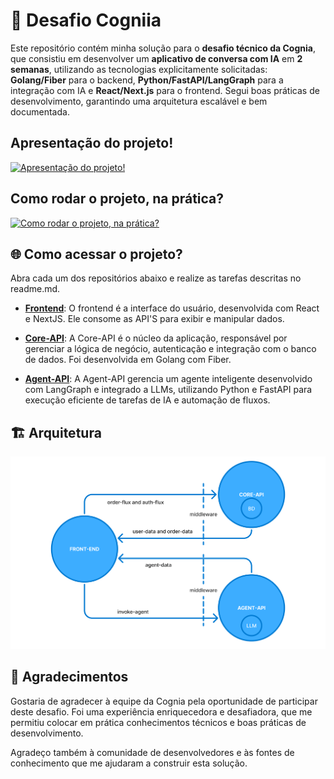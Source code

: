 # 🤖 Desafio Cogniia

Este repositório contém minha solução para o **desafio técnico da Cognia**, que consistiu em desenvolver um **aplicativo de conversa com IA** em **2 semanas**, utilizando as tecnologias explicitamente solicitadas: **Golang/Fiber** para o backend, **Python/FastAPI/LangGraph** para a integração com IA e **React/Next.js** para o frontend. Segui boas práticas de desenvolvimento, garantindo uma arquitetura escalável e bem documentada.

## Apresentação do projeto!
[![Apresentação do projeto!](https://img.youtube.com/vi/d_sqvS9-OzU/0.jpg)](https://www.youtube.com/watch?v=d_sqvS9-OzU)

## Como rodar o projeto, na prática?
[![Como rodar o projeto, na prática?](https://img.youtube.com/vi/_7Y26BJuCzQ/0.jpg)](https://www.youtube.com/watch?v=_7Y26BJuCzQ)

## 🌐 Como acessar o projeto?
Abra cada um dos repositórios abaixo e realize as tarefas descritas no readme.md.

- [**Frontend**](https://github.com/thiago-dsd/fastfood-frontend): O frontend é a interface do usuário, desenvolvida com React e NextJS. Ele consome as API'S para exibir e manipular dados.

- [**Core-API**](https://github.com/thiago-dsd/fastfood-core-api): A Core-API é o núcleo da aplicação, responsável por gerenciar a lógica de negócio, autenticação e integração com o banco de dados. Foi desenvolvida em Golang com Fiber.

- [**Agent-API**](https://github.com/thiago-dsd/fastfood-agent-api): A Agent-API gerencia um agente inteligente desenvolvido com LangGraph e integrado a LLMs, utilizando Python e FastAPI para execução eficiente de tarefas de IA e automação de fluxos.

## 🏗️ Arquitetura
![Arquitetura](./media/architecture.png)

## 🙏 Agradecimentos
Gostaria de agradecer à equipe da Cognia pela oportunidade de participar deste desafio. Foi uma experiência enriquecedora e desafiadora, que me permitiu colocar em prática conhecimentos técnicos e boas práticas de desenvolvimento.

Agradeço também à comunidade de desenvolvedores e às fontes de conhecimento que me ajudaram a construir esta solução.